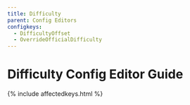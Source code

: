 ```yaml
---
title: Difficulty
parent: Config Editors
configkeys:
  - DifficultyOffset
  - OverrideOfficialDifficulty
---
```

# Difficulty Config Editor Guide

{% include affectedkeys.html %}